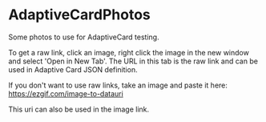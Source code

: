 # AdaptiveCardPhotos
Some photos to use for AdaptiveCard testing.

To get a raw link, click an image, right click the image in the new window and select
'Open in New Tab'. The URL in this tab is the raw link and can be used in Adaptive Card JSON definition.

If you don't want to use raw links, take an image and paste it here:
https://ezgif.com/image-to-datauri

This uri can also be used in the image link.
